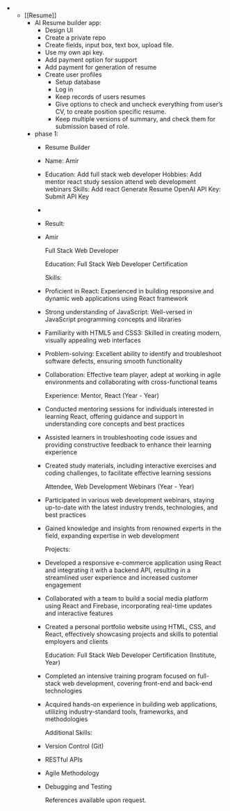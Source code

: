 -
	- [[Resume]]
		- AI Resume builder app:
			- Design UI
			- Create a private repo
			- Create fields, input box, text box, upload file.
			- Use my own api key.
			- Add payment option for support
			- Add payment for generation of resume
			- Create user profiles
				- Setup database
				- Log in
				- Keep records of users resumes
				- Give options to check and uncheck everything from user’s CV, to create position specific resume.
				- Keep multiple versions of summary, and check them for submission based of role.
		- phase 1:
			- Resume Builder
			- Name: Amir
			- Education: 
			  Add
			  full stack web developer
			  Hobbies: 
			  Add
			  mentor react
			  study session
			  attend web development webinars
			  Skills: 
			  Add
			  react
			  Generate Resume
			  OpenAI API Key:
			  Submit API Key
			-
			- Result:
			- Amir
			  
			  Full Stack Web Developer
			  
			  Education: Full Stack Web Developer Certification
			  
			  Skills:
			- Proficient in React: Experienced in building responsive and dynamic web applications using React framework
			- Strong understanding of JavaScript: Well-versed in JavaScript programming concepts and libraries
			- Familiarity with HTML5 and CSS3: Skilled in creating modern, visually appealing web interfaces
			- Problem-solving: Excellent ability to identify and troubleshoot software defects, ensuring smooth functionality
			- Collaboration: Effective team player, adept at working in agile environments and collaborating with cross-functional teams
			  
			  Experience:
			  Mentor, React (Year - Year)
			- Conducted mentoring sessions for individuals interested in learning React, offering guidance and support in understanding core concepts and best practices
			- Assisted learners in troubleshooting code issues and providing constructive feedback to enhance their learning experience
			- Created study materials, including interactive exercises and coding challenges, to facilitate effective learning sessions
			  
			  Attendee, Web Development Webinars (Year - Year)
			- Participated in various web development webinars, staying up-to-date with the latest industry trends, technologies, and best practices
			- Gained knowledge and insights from renowned experts in the field, expanding expertise in web development
			  
			  Projects:
			- Developed a responsive e-commerce application using React and integrating it with a backend API, resulting in a streamlined user experience and increased customer engagement
			- Collaborated with a team to build a social media platform using React and Firebase, incorporating real-time updates and interactive features
			- Created a personal portfolio website using HTML, CSS, and React, effectively showcasing projects and skills to potential employers and clients
			  
			  Education:
			  Full Stack Web Developer Certification (Institute, Year)
			- Completed an intensive training program focused on full-stack web development, covering front-end and back-end technologies
			- Acquired hands-on experience in building web applications, utilizing industry-standard tools, frameworks, and methodologies
			  
			  Additional Skills:
			- Version Control (Git)
			- RESTful APIs
			- Agile Methodology
			- Debugging and Testing
			  
			  References available upon request.